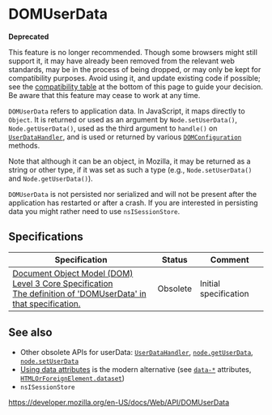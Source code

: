 # DOMUserData

**Deprecated**

This feature is no longer recommended. Though some browsers might still support it, it may have already been removed from the relevant web standards, may be in the process of being dropped, or may only be kept for compatibility purposes. Avoid using it, and update existing code if possible; see the [compatibility table](#browser_compatibility) at the bottom of this page to guide your decision. Be aware that this feature may cease to work at any time.

`DOMUserData` refers to application data. In JavaScript, it maps directly to `Object`. It is returned or used as an argument by `Node.setUserData()`, `Node.getUserData()`, used as the third argument to `handle()` on <a href="userdatahandler" class="internal"><code>UserDataHandler</code></a>, and is used or returned by various <a href="https://developer.mozilla.org/en-US/docs/DOM/DOMConfiguration" class="internal"><code>DOMConfiguration</code></a> methods.

Note that although it can be an object, in Mozilla, it may be returned as a string or other type, if it was set as such a type (e.g., `Node.setUserData()` and `Node.getUserData()`).

`DOMUserData` is not persisted nor serialized and will not be present after the application has restarted or after a crash. If you are interested in persisting data you might rather need to use <span class="page-not-created">`nsISessionStore`</span>.

## Specifications

<table><thead><tr class="header"><th>Specification</th><th>Status</th><th>Comment</th></tr></thead><tbody><tr class="odd"><td><a href="https://www.w3.org/TR/DOM-Level-3-Core/core.html#DOMUserData">Document Object Model (DOM) Level 3 Core Specification<br />
<span class="small">The definition of 'DOMUserData' in that specification.</span></a></td><td><span class="spec-obsolete">Obsolete</span></td><td>Initial specification</td></tr></tbody></table>

## See also

- Other obsolete APIs for userData: [`UserDataHandler`](userdatahandler), [`node.getUserData`](node/getuserdata), [`node.setUserData`](node/setuserdata)
- [Using data attributes](https://developer.mozilla.org/en-US/docs/Learn/HTML/Howto/Use_data_attributes) is the modern alternative (see [`data-*`](https://developer.mozilla.org/en-US/docs/Web/HTML/Global_attributes#attr-data-*) attributes, [`HTMLOrForeignElement.dataset`](htmlorforeignelement/dataset))
- <span class="page-not-created">`nsISessionStore`</span>

<a href="https://developer.mozilla.org/en-US/docs/Web/API/DOMUserData" class="_attribution-link">https://developer.mozilla.org/en-US/docs/Web/API/DOMUserData</a>

